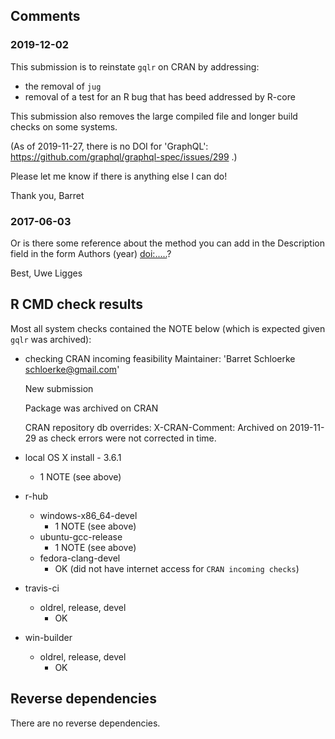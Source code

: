 
## Comments

### 2019-12-02

This submission is to reinstate `gqlr` on CRAN by addressing:
* the removal of `jug`
* removal of a test for an R bug that has beed addressed by R-core

This submission also removes the large compiled file and longer build checks on some systems.

(As of 2019-11-27, there is no DOI for 'GraphQL': https://github.com/graphql/graphql-spec/issues/299 .)

Please let me know if there is anything else I can do!

Thank you,
Barret


### 2017-06-03

Or is there some reference about the method you can add in the
Description field in the form Authors (year) <doi:.....>?

Best,
Uwe Ligges


## R CMD check results

Most all system checks contained the NOTE below (which is expected given `gqlr` was archived):

* checking CRAN incoming feasibility
  Maintainer: 'Barret Schloerke <schloerke@gmail.com>'

  New submission

  Package was archived on CRAN

  CRAN repository db overrides:
     X-CRAN-Comment: Archived on 2019-11-29 as check errors were not
       corrected in time.


* local OS X install - 3.6.1
  - 1 NOTE (see above)

* r-hub
  * windows-x86_64-devel
    - 1 NOTE (see above)
  * ubuntu-gcc-release
    - 1 NOTE (see above)
  * fedora-clang-devel
    - OK (did not have internet access for `CRAN incoming checks`)

* travis-ci
  * oldrel, release, devel
    - OK

* win-builder
  * oldrel, release, devel
    - OK



## Reverse dependencies

There are no reverse dependencies.
